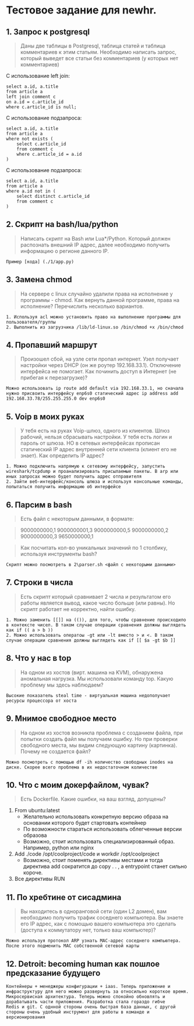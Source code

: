 # Тестовое задание для newhr.

## 1. Запрос к postgresql
> Даны две таблицы в Postgresql, таблица статей и таблица комментариев к этим статьям. Необходимо написать запрос, который выведет все статьи без комментариев (у которых нет комментариев)

С использование left join:
```plpgsql
select a.id, a.title
from article a
left join comment c 
on a.id = c.article_id
where c.article_id is null;
```

С использование подзапроса:
```plpgsql
select a.id, a.title
from article a
where not exists (
    select c.article_id
    from comment c
    where c.article_id = a.id
)
```
С использование подзапроса:
```plpgsql
select a.id, a.title
from article a
where a.id not in (
    select distinct c.article_id
    from comment c
)
```

## 2. Скрипт на bash/lua/python
> Написать скрипт на Bash или Lua*/Python. Который должен распознать внешний IP адрес, далее необходимо получить информацию о регионе данного IP.

    Пример [кода] (./1/app.py)

## 3. Замена chmod
> На сервере с linux случайно удалили права на исполнение у программы - chmod. Как вернуть данной программе, права на исполнение? Перечислить несколько вариантов.

    1. Используя acl можно установить право на выполнение программы для пользователя/группы
    2. Выполнить из загрузчика /lib/ld-linux.so /bin/chmod +x /bin/chmod


## 4. Пропавший маршрут
>  Произошел сбой, на узле сети пропал интернет. Узел получает настройки через DHCP (он же роутер 192.168.33.1). Отключение интерфейса не помогает. Как починить доступ в Интернет (не прибегая к перезагрузке)?

    Можно использовать ip route add default via 192.168.33.1, но сначала нужно присвоить интерфейсу enp6s0 статический адрес ip address add 192.168.33.78/255.255.255.0 dev enp6s0 

## 5. Voip в моих руках
> У тебя есть на руках Voip-шлюз, одного из клиентов. Шлюз рабочий, нельзя сбрасывать настройки. У тебя есть логин и пароль от шлюза. НО в сетевых интерфейсах прописан статический IP адрес внутренней сети клиента (клиент его не знает). Как определить IP адрес?

    1. Можно подключить напрямую к сетевому интерфейсу, запустить wireshark/tcpdump и проанализировать присылаемые пакеты. В arp или иных запросах можно будет получить адрес отправителя
    2. Зайти веб-интерфейс/консоль шлюза и используя консольные команды, попытаться получить информацию об интерфейсе

## 6. Парсим в bash
>Есть файл с некоторым данными, в формате:

>9000000000,1
>9000000001,3
>9000000000,5
>9000000000,2
>9000000000,3
>9650000000,1

>Как посчитать кол-во уникальных значений по 1 столбику, используя инструменты bash?

    Скрипт можно посмотреть в 2\parser.sh <файл с некоторыми данными>

## 7. Строки в числа
> Есть скрипт который сравнивает 2 числа и результатом его работы является вывод, какое число больше (или равны). Но скрипт работает не корректно, найти ошибку.

    1. Можно заменить [[]] на (()), для того, чтобы сравнение происходило в контексте чисел. В таком случае операции сравнения должны выглядеть как if (( a > b ))
    2. Можно использовать оператоы -gt или -lt вместо > и <. В таком случае операции сравнения должны выглядеть как if [[ $a -gt $b ]]

## 8. Что у нас в top
> На одном из хостов (вирт. машина на KVM), обнаружена аномальная нагрузка. Мы использовали команду top. Какую проблему мы здесь наблюдаем?

    Высокие показатель steal time - виртуальная машина недополучает ресурсы процессора от хоста

## 9. Мнимое свободное место
> На одном из хостов возникла проблема с созданием файла, при попытки создать файл мы получаем ошибку. Но при проверки свободного места, мы видим следующую картину (картинка). Почему не создается файл?

    Можно посмотреть с помощью df -ih количество свободных inodes на диске. Скорее всего проблема в их недостаточном количестве

## 10. Что с моим докерфайлом, чувак?
> Есть Dockerfile. Какие ошибки, на ваш взгляд, допущены?

1. From ubuntu:latest
    - Желательно использовать конкретную версию образа на основании которого будет стартовать контейнер
    - По возможности стараться использовать облегченные версии образова
    - Возможно, стоит использовать специализированный образ. Например, python или nginx
2. Add ./code /opt/coolproject/code и workdir /opt/coolproject
    - Возможно, стоит поменять директивы местами и тогда директива add сократится до copy . . , а entrypoint станет сильно короче.
3. Все директивы RUN

## 11. По хребтине от сисадмина
> Вы находитесь в одноранговой сети (один L2 домен), вам необходимо получить трафик соседнего компьютера. Вы знаете его IP адрес, как с помощью вашего компьютера это сделать (доступа к коммутатору нет, только ваш компьютер)?

    Можно используя протокол ARP узнать MAC-адрес соседнего компьютера. После этого подменить MAC собственной сетевой карты

## 12. Detroit: becoming human как пошлое предсказание будущего
    Контейнеры + менеджеры конфигурации + iaas. Теперь приложение и инфраструктуру для него можно развернуть за относильно короткое время. 
    Микросервисная архитектура. Теперь можно спокойно обновлять и дорабатывать части приложения. Разработка стала гораздо гибче
    Redis и git. С однной стороны очень быстрая база данных, с другой стороны очень удобный инструмент для работы в команде и версионирования
